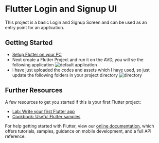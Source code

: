 # Flutter Login and Signup UI

This project is a basic Login and Signup Screen and can be used as an entry point for an application.

## Getting Started

- [Setup Flutter on your PC](https://flutter.dev/docs/get-started/editor?tab=vscode)
- Next create a Flutter Project and run it on the AVD, you will se the following application ![default application](https://cloud.netlifyusercontent.com/assets/344dbf88-fdf9-42bb-adb4-46f01eedd629/180fcd19-9d6e-4083-a3b9-4d2b25577c59/01-introductory-article-on-google-s-flutter.png)
- I have just uploaded the codes and assets which I have used, so just update the following folders in your project directory ![directory]()


## Further Resources

A few resources to get you started if this is your first Flutter project:

- [Lab: Write your first Flutter app](https://flutter.dev/docs/get-started/codelab)
- [Cookbook: Useful Flutter samples](https://flutter.dev/docs/cookbook)

For help getting started with Flutter, view our
[online documentation](https://flutter.dev/docs), which offers tutorials,
samples, guidance on mobile development, and a full API reference.
